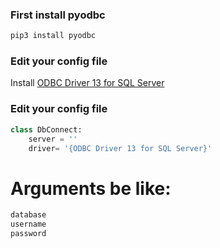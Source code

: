 ### First install pyodbc
```bash
pip3 install pyodbc
```

### Edit your config file

Install [ODBC Driver 13 for SQL Server](https://www.microsoft.com/en-us/download/details.aspx?id=50420)

### Edit your config file
```python
class DbConnect:
    server = ''
    driver= '{ODBC Driver 13 for SQL Server}'
```

# Arguments be like:
```bash
database
username
password
```
